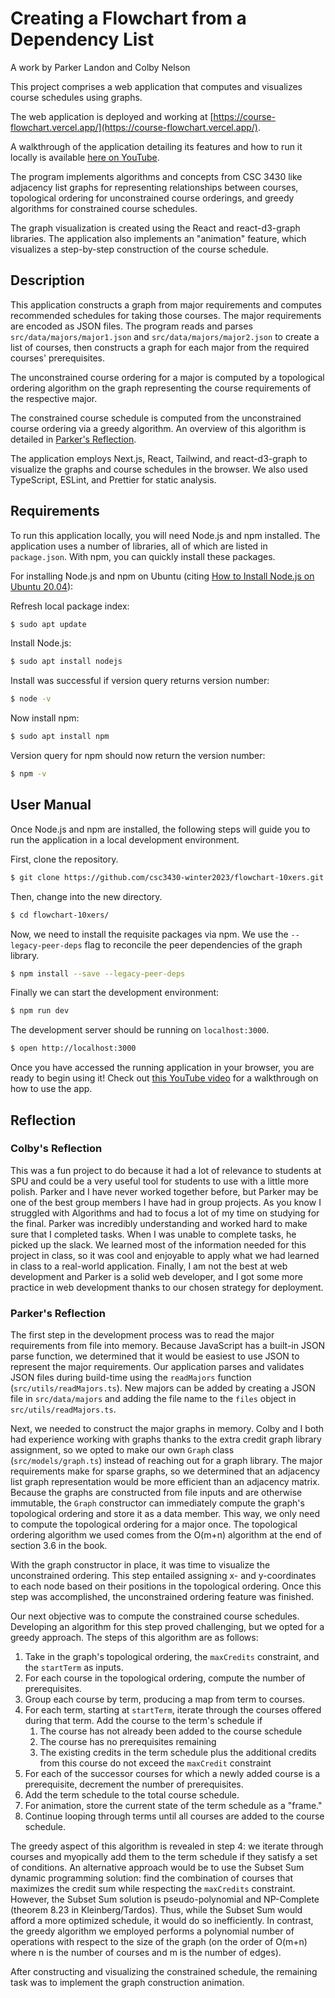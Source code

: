 # Creating a Flowchart from a Dependency List

A work by Parker Landon and Colby Nelson

This project comprises a web application that computes and visualizes course schedules using graphs.

The web application is deployed and working at [https://course-flowchart.vercel.app/](https://course-flowchart.vercel.app/).

A walkthrough of the application detailing its features and how to run it locally is available [here on YouTube](https://www.youtube.com/watch?v=eYeJLFD2vSc).

The program implements algorithms and concepts from CSC 3430 like adjacency list graphs for representing relationships between courses, topological ordering for unconstrained course orderings, and greedy algorithms for constrained course schedules.

The graph visualization is created using the React and react-d3-graph libraries. The application also implements an "animation" feature, which visualizes a step-by-step construction of the course schedule.

## Description

This application constructs a graph from major requirements and computes recommended schedules for taking those courses. The major requirements are encoded as JSON files. The program reads and parses `src/data/majors/major1.json` and `src/data/majors/major2.json` to create a list of courses, then constructs a graph for each major from the required courses' prerequisites.

The unconstrained course ordering for a major is computed by a topological ordering algorithm on the graph representing the course requirements of the respective major.

The constrained course schedule is computed from the unconstrained course ordering via a greedy algorithm. An overview of this algorithm is detailed in [Parker's Reflection](#parkers-reflection).

The application employs Next.js, React, Tailwind, and react-d3-graph to visualize the graphs and course schedules in the browser. We also used TypeScript, ESLint, and Prettier for static analysis.

## Requirements

To run this application locally, you will need Node.js and npm installed. The application uses a number of libraries, all of which are listed in `package.json`. With npm, you can quickly install these packages.

For installing Node.js and npm on Ubuntu (citing [How to Install Node.js on Ubuntu 20.04](https://www.digitalocean.com/community/tutorials/how-to-install-node-js-on-ubuntu-20-04#option-1-installing-node-js-with-apt-from-the-default-repositories)):

Refresh local package index:

```zsh
$ sudo apt update
```

Install Node.js:

```zsh
$ sudo apt install nodejs
```

Install was successful if version query returns version number:

```zsh
$ node -v
```

Now install npm:

```zsh
$ sudo apt install npm
```

Version query for npm should now return the version number:

```zsh
$ npm -v
```

## User Manual

Once Node.js and npm are installed, the following steps will guide you to run the application in a local development environment.

First, clone the repository.

```zsh
$ git clone https://github.com/csc3430-winter2023/flowchart-10xers.git
```

Then, change into the new directory.

```zsh
$ cd flowchart-10xers/
```

Now, we need to install the requisite packages via npm. We use the `--legacy-peer-deps` flag to reconcile the peer dependencies of the graph library.

```zsh
$ npm install --save --legacy-peer-deps
```

Finally we can start the development environment:

```zsh
$ npm run dev
```

The development server should be running on `localhost:3000`.

```zsh
$ open http://localhost:3000
```

Once you have accessed the running application in your browser, you are ready to begin using it! Check out [this YouTube video](https://www.youtube.com/watch?v=eYeJLFD2vSc) for a walkthrough on how to use the app.

## Reflection

### Colby's Reflection

This was a fun project to do because it had a lot of relevance to students at SPU and could be a very useful tool for students to use with a little more polish. Parker and I have never worked together before, but Parker may be one of the best group members I have had in group projects. As you know I struggled with Algorithms and had to focus a lot of my time on studying for the final. Parker was incredibly understanding and worked hard to make sure that I completed tasks. When I was unable to complete tasks, he picked up the slack. We learned most of the information needed for this project in class, so it was cool and enjoyable to apply what we had learned in class to a real-world application. Finally, I am not the best at web development and Parker is a solid web developer, and I got some more practice in web development thanks to our chosen strategy for deployment.

### Parker's Reflection

The first step in the development process was to read the major requirements from file into memory. Because JavaScript has a built-in JSON parse function, we determined that it would be easiest to use JSON to represent the major requirements. Our application parses and validates JSON files during build-time using the `readMajors` function (`src/utils/readMajors.ts`). New majors can be added by creating a JSON file in `src/data/majors` and adding the file name to the `files` object in `src/utils/readMajors.ts`.

Next, we needed to construct the major graphs in memory. Colby and I both had experience working with graphs thanks to the extra credit graph library assignment, so we opted to make our own `Graph` class (`src/models/graph.ts`) instead of reaching out for a graph library. The major requirements make for sparse graphs, so we determined that an adjacency list graph representation would be more efficient than an adjacency matrix. Because the graphs are constructed from file inputs and are otherwise immutable, the `Graph` constructor can immediately compute the graph's topological ordering and store it as a data member. This way, we only need to compute the topological ordering for a major once. The topological ordering algorithm we used comes from the O(m+n) algorithm at the end of section 3.6 in the book.

With the graph constructor in place, it was time to visualize the unconstrained ordering. This step entailed assigning x- and y-coordinates to each node based on their positions in the topological ordering. Once this step was accomplished, the unconstrained ordering feature was finished.

Our next objective was to compute the constrained course schedules. Developing an algorithm for this step proved challenging, but we opted for a greedy approach. The steps of this algorithm are as follows:

1. Take in the graph's topological ordering, the `maxCredits` constraint, and the `startTerm` as inputs.
2. For each course in the topological ordering, compute the number of prerequisites.
3. Group each course by term, producing a map from term to courses.
4. For each term, starting at `startTerm`, iterate through the courses offered during that term. Add the course to the term's schedule if
   1. The course has not already been added to the course schedule
   2. The course has no prerequisites remaining
   3. The existing credits in the term schedule plus the additional credits from this course do not exceed the `maxCredit` constraint
5. For each of the successor courses for which a newly added course is a prerequisite, decrement the number of prerequisites.
6. Add the term schedule to the total course schedule.
7. For animation, store the current state of the term schedule as a "frame."
8. Continue looping through terms until all courses are added to the course schedule.

The greedy aspect of this algorithm is revealed in step 4: we iterate through courses and myopically add them to the term schedule if they satisfy a set of conditions. An alternative approach would be to use the Subset Sum dynamic programming solution: find the combination of courses that maximizes the credit sum while respecting the `maxCredits` constraint. However, the Subset Sum solution is pseudo-polynomial and NP-Complete (theorem 8.23 in Kleinberg/Tardos). Thus, while the Subset Sum would afford a more optimized schedule, it would do so inefficiently. In contrast, the greedy algorithm we employed performs a polynomial number of operations with respect to the size of the graph (on the order of O(m+n) where n is the number of courses and m is the number of edges).

After constructing and visualizing the constrained schedule, the remaining task was to implement the graph construction animation.
